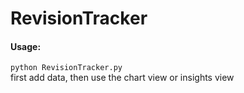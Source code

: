 # RevisionTracker
#### Usage: 
```python RevisionTracker.py```  
first add data, then use the chart view or insights view
